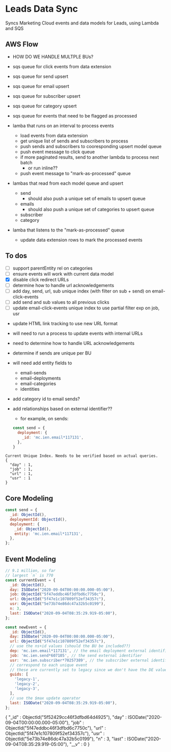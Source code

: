 # Leads Data Sync
Syncs Marketing Cloud events and data models for Leads, using Lambda and SQS

## AWS Flow
- HOW DO WE HANDLE MULTPLE BUs?

- sqs queue for click events from data extension
- sqs queue for send upsert
- sqs queue for email upsert
- sqs queue for subscriber upsert
- sqs queue for category upsert
- sqs queue for events that need to be flagged as processed

- lamba that runs on an interval to process events
  - load events from data extension
  - get unique list of sends and subscribers to process
  - push sends and subscribers to cooresponding upsert model queue
  - push event message to click queue
  - if more paginated results, send to another lambda to process next batch
    - or run inline??
  - push event message to "mark-as-processed" queue

- lambas that read from each model queue and upsert
  - send
    - should also push a unique set of emails to upsert queue
  - emails
    - should also push a unique set of categories to upsert queue
  - subscriber
  - category

- lamba that listens to the "mark-as-processed" queue
  - update data extension rows to mark the processed events


## To dos
- [ ] support parentEntity rel on categories
- [ ] ensure events will work with current data model
- [x] disable click redirect URLs
- [ ] determine how to handle url acknowledgements
- [ ] add day, send, url, sub unique index (with filter on sub + send) on email-click-events
- [ ] add send and sub values to all previous clicks
- [ ] update email-click-events unique index to use partial filter exp on job, usr
- update HTML link tracking to use new URL format
- will need to run a process to update events with internal URLs
- need to determine how to handle URL acknowledgements

- determine if sends are unique per BU
- will need add entity fields to
  - email-sends
  - email-deployments
  - email-categories
  - identities
- add category id to email sends?
- add relationships based on external identifier??
  - for example, on sends:
  ```js
  const send = {
    deployment: {
      _id: 'mc.ien.email*117131',
    },
  }
  ```

```
Current Unique Index. Needs to be verified based on actual queries.
{
  "day" : 1,
  "job" : 1,
  "url" : 1,
  "usr" : 1
}
```

## Core Modeling
```js
const send = {
  _id: ObjectId(),
  deploymentId: ObjectId(),
  deployment: {
    _id: ObjectId(),
    entity: 'mc.ien.email*117131',
  },
};
```

## Event Modeling
```js
// 9.1 million, so far
// largest `n` is 770
const currentEvent = {
  _id: ObjectId(),
  day: ISODate("2020-09-04T00:00:00.000-05:00"),
  job: ObjectId("5f47eddbc46f3dfbd6c7750c"),
  url: ObjectId("5f47e1c107809f52ef34357c"),
  usr: ObjectId("5e73b74e86dc47a32b5c0199"),
  n: 3,
  last: ISODate("2020-09-04T08:35:29.919-05:00"),
};

const newEvent = {
  _id: ObjectId(),
  day: ISODate("2020-09-04T00:00:00.000-05:00"),
  url: ObjectId("5f47e1c107809f52ef34357c"),
  // use the ns+id values (should the BU be included??)
  dep: 'mc.ien.email*117131', // the email deployment external identifier - is this needed?
  job: 'mc.ien.send*607105', // the send external identifier
  usr: 'mc.ien.subscriber*70257389', // the subscriber external identifier
  // correspond to each unique event
  // these are currently set to legacy since we don't have the DE values
  guids: [
    'legacy-1',
    'legacy-2',
    'legacy-3',
  ],
  // use the $max update operator
  last: ISODate("2020-09-04T08:35:29.919-05:00"),
};
```

{
    "_id" : ObjectId("5f52429cc46f3dfbd64d4925"),
    "day" : ISODate("2020-09-04T00:00:00.000-05:00"),
    "job" : ObjectId("5f47eddbc46f3dfbd6c7750c"),
    "url" : ObjectId("5f47e1c107809f52ef34357c"),
    "usr" : ObjectId("5e73b74e86dc47a32b5c0199"),
    "n" : 3,
    "last" : ISODate("2020-09-04T08:35:29.919-05:00"),
    "__v" : 0
}
